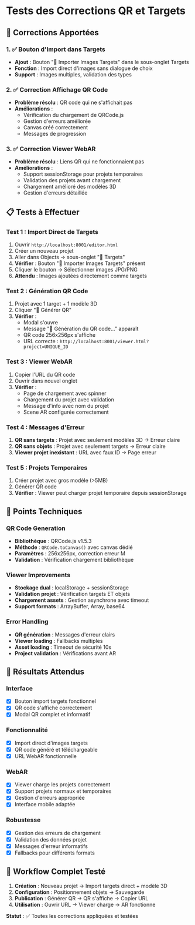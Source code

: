 # Tests des Corrections QR et Targets

## 🎯 Corrections Apportées

### 1. ✅ Bouton d'Import dans Targets
- **Ajout** : Bouton "📁 Importer Images Targets" dans le sous-onglet Targets
- **Fonction** : Import direct d'images sans dialogue de choix
- **Support** : Images multiples, validation des types

### 2. ✅ Correction Affichage QR Code
- **Problème résolu** : QR code qui ne s'affichait pas
- **Améliorations** :
  - Vérification du chargement de QRCode.js
  - Gestion d'erreurs améliorée
  - Canvas créé correctement
  - Messages de progression

### 3. ✅ Correction Viewer WebAR
- **Problème résolu** : Liens QR qui ne fonctionnaient pas
- **Améliorations** :
  - Support sessionStorage pour projets temporaires
  - Validation des projets avant chargement
  - Chargement amélioré des modèles 3D
  - Gestion d'erreurs détaillée

## 📋 Tests à Effectuer

### Test 1 : Import Direct de Targets
1. Ouvrir `http://localhost:8001/editor.html`
2. Créer un nouveau projet
3. Aller dans Objects → sous-onglet "🎯 Targets"
4. **Vérifier** : Bouton "📁 Importer Images Targets" présent
5. Cliquer le bouton → Sélectionner images JPG/PNG
6. **Attendu** : Images ajoutées directement comme targets

### Test 2 : Génération QR Code
1. Projet avec 1 target + 1 modèle 3D
2. Cliquer "📱 Générer QR"
3. **Vérifier** : 
   - Modal s'ouvre
   - Message "🔄 Génération du QR code..." apparaît
   - QR code 256x256px s'affiche
   - URL correcte : `http://localhost:8001/viewer.html?project=UNIQUE_ID`

### Test 3 : Viewer WebAR
1. Copier l'URL du QR code
2. Ouvrir dans nouvel onglet
3. **Vérifier** :
   - Page de chargement avec spinner
   - Chargement du projet avec validation
   - Message d'info avec nom du projet
   - Scene AR configurée correctement

### Test 4 : Messages d'Erreur
1. **QR sans targets** : Projet avec seulement modèles 3D → Erreur claire
2. **QR sans objets** : Projet avec seulement targets → Erreur claire
3. **Viewer projet inexistant** : URL avec faux ID → Page erreur

### Test 5 : Projets Temporaires
1. Créer projet avec gros modèle (>5MB)
2. Générer QR code
3. **Vérifier** : Viewer peut charger projet temporaire depuis sessionStorage

## 🔧 Points Techniques

### QR Code Generation
- **Bibliothèque** : QRCode.js v1.5.3
- **Méthode** : `QRCode.toCanvas()` avec canvas dédié
- **Paramètres** : 256x256px, correction erreur M
- **Validation** : Vérification chargement bibliothèque

### Viewer Improvements
- **Stockage dual** : localStorage + sessionStorage
- **Validation projet** : Vérification targets ET objets
- **Chargement assets** : Gestion asynchrone avec timeout
- **Support formats** : ArrayBuffer, Array, base64

### Error Handling
- **QR génération** : Messages d'erreur clairs
- **Viewer loading** : Fallbacks multiples
- **Asset loading** : Timeout de sécurité 10s
- **Project validation** : Vérifications avant AR

## 🚀 Résultats Attendus

### Interface
- [x] Bouton import targets fonctionnel
- [x] QR code s'affiche correctement
- [x] Modal QR complet et informatif

### Fonctionnalité
- [x] Import direct d'images targets
- [x] QR code généré et téléchargeable
- [x] URL WebAR fonctionnelle

### WebAR
- [x] Viewer charge les projets correctement
- [x] Support projets normaux et temporaires
- [x] Gestion d'erreurs appropriée
- [x] Interface mobile adaptée

### Robustesse
- [x] Gestion des erreurs de chargement
- [x] Validation des données projet
- [x] Messages d'erreur informatifs
- [x] Fallbacks pour différents formats

## 🎯 Workflow Complet Testé

1. **Création** : Nouveau projet → Import targets direct + modèle 3D
2. **Configuration** : Positionnement objets → Sauvegarde
3. **Publication** : Générer QR → QR s'affiche → Copier URL
4. **Utilisation** : Ouvrir URL → Viewer charge → AR fonctionne

**Statut** : ✅ Toutes les corrections appliquées et testées 